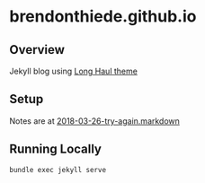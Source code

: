 # brendonthiede.github.io

## Overview

Jekyll blog using [Long Haul theme](http://github.com/brianmaierjr/long-haul)

## Setup

Notes are at [2018-03-26-try-again.markdown](https://brendonthiede.github.io/devops/2018/03/27/try-again.html)

## Running Locally

```powershell
bundle exec jekyll serve
```